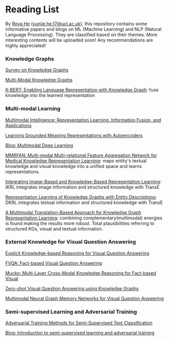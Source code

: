 # Reading List
By [Roya He](https://royahe.github.io) (yunjie.he.17@ucl.ac.uk), this repository contains some informative papers and blogs on ML (Machine Learning) and NLP (Natural Language Processing). They are classified based on their themes. More interesting contents will be uploaded soon! Any recommendations are highly appreciated! 

### Knowledge Graphs
[Survey on Knowledge Graphs](https://github.com/RoyaHe/Reading-List/blob/main/file/Knowledge%20Graph.pdf)

[Multi-Modal Knowledge Graphs](https://arxiv.org/abs/1903.05485)

[K-BERT: Enabling Language Representation with Knowledge Graph](https://arxiv.org/pdf/1909.07606.pdf): fuse knowledge into the learned representation


### Multi-modal Learning
[Multimodal Intelligence: Representation Learning, Information Fusion, and Applications](https://arxiv.org/abs/1911.03977)

[Learning Grounded Meaning Representations with Autoencoders](https://aclanthology.org/P14-1068/)

[Blog: Multimodal Deep Learning](https://towardsdatascience.com/multimodal-deep-learning-ce7d1d994f4)

[MMRFAN: Multi-modal Multi-relational Feature Aggregation Network for Medical Knowledge Representation Learning](https://dl.acm.org/doi/abs/10.1145/3394171.3413736): maps entity's textual knowledge and visual knowledge into a unified space and learns representations.

[Integrating Image-Based and Knowledge-Based Representation Learning](https://ieeexplore.ieee.org/stamp/stamp.jsp?tp=&arnumber=8689107): IKRL integrates image information and structured knowledge with TransE

[Representation Learning of Knowledge Graphs with Entity Descriptions](https://dl.acm.org/doi/10.5555/3016100.3016273): DKRL integrates textual information and structured knowledge with TransE


[A Multimodal Translation-Based Approach for Knowledge Graph Representation Learning](https://aclanthology.org/S18-2027/): combining complementary(multimodal) energies is found making the results more robust. Total plausibilities referring to structured KGs, visual and textual information.


### External Knowledge for Visual Question Answering
[Explicit Knowledge-based Reasoning for Visual Question Answering](https://www.ijcai.org/proceedings/2017/0179.pdf)

[FVQA: Fact-based Visual Question Answering](https://arxiv.org/pdf/1606.05433.pdf)

[Mucko: Multi-Layer Cross-Modal Knowledge Reasoning for Fact-based Visual](https://arxiv.org/pdf/2006.09073.pdf)

[Zero-shot Visual Question Answering using Knowledge Graphs](https://arxiv.org/pdf/2107.05348.pdfc)

[Multimodal Neural Graph Memory Networks for Visual Question Answering](https://aclanthology.org/2020.acl-main.643.pdf)



### Semi-supervised Learning and Adversarial Training
[Adversarial Training Methods for Semi-Supervised Text Classification](https://arxiv.org/abs/1605.07725)

[Blog: Introduction to semi-supervised learning and adversarial training](https://medium.com/inside-machine-learning/placeholder-3557ebb3d470)
